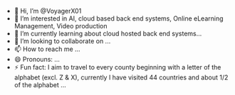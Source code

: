 - 👋 Hi, I’m @VoyagerX01
- 👀 I’m interested in AI, cloud based back end systems, Online eLearning Management, Video production  
- 🌱 I’m currently learning about cloud hosted back end systems...
- 💞️ I’m looking to collaborate on ...
- 📫 How to reach me ...
- 😄 Pronouns: ...
- ⚡ Fun fact: I aim to travel to every county beginning with a letter of the alphabet (excl. Z & X), currently I have visited 44 countries and about 1/2 of the alphabet ...

<!---
VoyagerX01/VoyagerX01 is a ✨ special ✨ repository because its `README.md` (this file) appears on your GitHub profile.
You can click the Preview link to take a look at your changes.
--->
